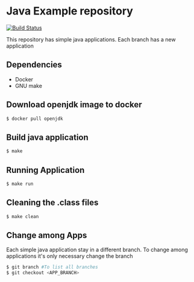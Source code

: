 # Java Example repository

[![Build Status](https://travis-ci.org/joemccann/dillinger.svg?branch=master)](https://travis-ci.org/joemccann/dillinger)

This repository has simple java applications. Each branch has a new application

## Dependencies
- Docker
- GNU make
## Download openjdk image to docker
```bash
$ docker pull openjdk
```
## Build java application
```bash
$ make
```

## Running Application
```bash
$ make run
```

## Cleaning the .class files
```bash
$ make clean
```
## Change among Apps
Each simple java application stay in a different branch.
To change among applications it's only necessary change the branch

```bash
$ git branch #To list all branches
$ git checkout <APP_BRANCH>
```

